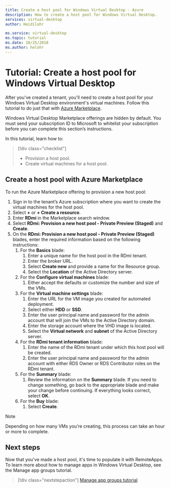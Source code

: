 ```yaml
---
title: Create a host pool for Windows Virtual Desktop - Azure
description: How to create a host pool for Windows Virtual Desktop.
services: virtual-desktop
author: Heidilohr

ms.service: virtual-desktop
ms.topic: tutorial
ms.date: 10/25/2018
ms.author: helohr
---
```

# Tutorial: Create a host pool for Windows Virtual Desktop

After you've created a tenant, you'll need to create a host pool for your Windows Virtual Desktop environment's virtual machines. Follow this tutorial to do just that with [Azure Marketplace](https://azuremarketplace.microsoft.com/marketplace/).

Windows Virtual Desktop Marketplace offerings are hidden by default. You must send your subscription ID to Microsoft to whitelist your subscription before you can complete this section’s instructions.

In this tutorial, learn how to:

> [!div class="checklist"]
> * Provision a host pool.
> * Create virtual machines for a host pool.

## Create a host pool with Azure Marketplace

To run the Azure Marketplace offering to provision a new host pool:

1. Sign in to the tenant’s Azure subscription where you want to create the virtual machines for the host pool.
2. Select **+** or **+ Create a resource**.
3. Enter **RDmi** in the Marketplace search window.
4. Select **RDmi: Provision a new host pool - Private Preview (Staged)** and **Create**.
5. On the **RDmi: Provision a new host pool - Private Preview (Staged)** blades, enter the required information based on the following instructions:
    1. For the **Basics** blade:
        1. Enter a unique name for the host pool in the RDmi tenant.
        2. Enter the broker URL.
        3. Select **Create new** and provide a name for the Resource group.
        4. Select the **Location** of the Active Directory server.
    2. For the **Configure virtual machines** blade:
        1. Either accept the defaults or customize the number and size of the VMs.
    3. For the **Virtual machine settings** blade:
        1. Enter the URL for the VM image you created for automated deployment.
        2. Select either **HDD** or **SSD**.
        3. Enter the user principal name and password for the admin account that will join the VMs to the Active Directory domain.
        4. Enter the storage account where the VHD image is located.
        5. Select the **Virtual network** and **subnet** of the Active Directory server.
    4. For the **RDmi tenant information** blade:
        1. Enter the name of the RDmi tenant under which this host pool will be created.
        2. Enter the user principal name and password for the admin account with either RDS Owner or RDS Contributor roles on the RDmi tenant.
    5. For the **Summary** blade:
        1. Review the information on the **Summary** blade. If you need to change something, go back to the appropriate blade and make your change before continuing. If everything looks correct, select **OK**.
    6. For the **Buy** blade:
        1. Select **Create**.

>[!NOTE]
>Depending on how many VMs you’re creating, this process can take an hour or more to complete.

## Next steps

Now that you've made a host pool, it's time to populate it with RemoteApps. To learn more about how to manage apps in Windows Virtual Desktop, see the Manage app groups tutorial.

> [!div class="nextstepaction"]
> [Manage app groups tutorial](./manage-app-groups.md)